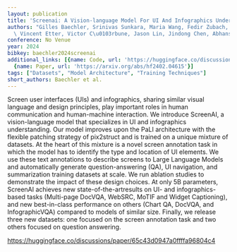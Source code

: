 ```yaml
---
layout: publication
title: 'Screenai: A Vision-language Model For UI And Infographics Understanding'
authors: "Gilles Baechler, Srinivas Sunkara, Maria Wang, Fedir Zubach, Hassan Mansoor,\
  \ Vincent Etter, Victor C\u0103rbune, Jason Lin, Jindong Chen, Abhanshu Sharma"
conference: No Venue
year: 2024
bibkey: baechler2024screenai
additional_links: [{name: Code, url: 'https://huggingface.co/discussions/paper/65c43d0947a0ffffa96804c4'},
  {name: Paper, url: 'https://arxiv.org/abs/hf2402.04615'}]
tags: ["Datasets", "Model Architecture", "Training Techniques"]
short_authors: Baechler et al.
---
```

Screen user interfaces (UIs) and infographics, sharing similar visual language and design principles, play important roles in human communication and human-machine interaction. We introduce ScreenAI, a vision-language model that specializes in UI and infographics understanding. Our model improves upon the PaLI architecture with the flexible patching strategy of pix2struct and is trained on a unique mixture of datasets. At the heart of this mixture is a novel screen annotation task in which the model has to identify the type and location of UI elements. We use these text annotations to describe screens to Large Language Models and automatically generate question-answering (QA), UI navigation, and summarization training datasets at scale. We run ablation studies to demonstrate the impact of these design choices. At only 5B parameters, ScreenAI achieves new state-of-the-artresults on UI- and infographics-based tasks (Multi-page DocVQA, WebSRC, MoTIF and Widget Captioning), and new best-in-class performance on others (Chart QA, DocVQA, and InfographicVQA) compared to models of similar size. Finally, we release three new datasets: one focused on the screen annotation task and two others focused on question answering.

https://huggingface.co/discussions/paper/65c43d0947a0ffffa96804c4